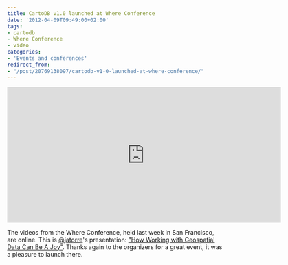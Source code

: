 ```yaml
---
title: CartoDB v1.0 launched at Where Conference
date: '2012-04-09T09:49:00+02:00'
tags:
- cartodb
- Where Conference
- video
categories:
- 'Events and conferences'
redirect_from:
- "/post/20769138097/cartodb-v1-0-launched-at-where-conference/"
---
```


<iframe frameborder="0" height="315" src="http://www.youtube.com/embed/bFCFlNEK070" width="637"></iframe>

The videos from the Where Conference, held last week in San Francisco, are online. This is <a href="http://twitter.com/#!/jatorre">@jatorre</a>'s presentation: <a href="http://whereconf.com/where2012/public/schedule/detail/22820">"How Working with Geospatial Data Can Be A Joy"</a>. Thanks again to the organizers for a great event, it was a pleasure to launch there.
